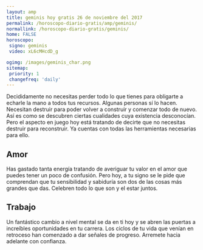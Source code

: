 ```yaml
---
layout: amp
title: geminis hoy gratis 26 de noviembre del 2017 
permalink: /horoscopo-diario-gratis/amp/geminis/
normallink: /horoscopo-diario-gratis/geminis/
home: FALSE
horoscopo:
 signo: geminis
 video: xL6cMHcdD_g

ogimg: /images/geminis_char.png
sitemap:
 priority: 1
 changefreq: 'daily'
---
```



Decididamente no necesitas perder todo lo que tienes para obligarte a echarle la mano a todos tus recursos. Algunas personas sí lo hacen. Necesitan destruir para poder volver a construir y comenzar todo de nuevo. Así es como se descubren ciertas cualidades cuya existencia desconocían. Pero el aspecto en juego hoy está tratando de decirte que no necesitas destruir para reconstruir. Ya cuentas con todas las herramientas necesarias para ello.

## Amor

Has gastado tanta energía tratando de averiguar tu valor en el amor que puedes tener un poco de confusión. Pero hoy, a tu signo se le pide que comprendan que tu sensibilidad y sabiduría son dos de las cosas más grandes que das. Celebren todo lo que son y el estar juntos.

## Trabajo

Un fantástico cambio a nivel mental se da en ti hoy y se abren las puertas a increíbles oportunidades en tu carrera. Los ciclos de tu vida que venían en retroceso han comenzado a dar señales de progreso. Arremete hacia adelante con confianza.